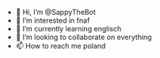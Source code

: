 - 👋 Hi, I’m @SappyTheBot
- 👀 I’m interested in fnaf
- 🌱 I’m currently learning englisch
- 💞️ I’m looking to collaborate on everything
- 📫 How to reach me poland

<!---
SappyTheBot/SappyTheBot is a ✨ special ✨ repository because its `README.md` (this file) appears on your GitHub profile.
You can click the Preview link to take a look at your changes.
--->
